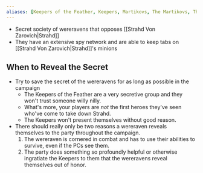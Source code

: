 ```yaml
---
aliases: [Keepers of the Feather, Keepers, Martikovs, The Martikovs, The Keepers]
---
```


- Secret society of wereravens that opposes [[Strahd Von Zarovich|Strahd]]
- They have an extensive spy network and are able to keep tabs on [[Strahd Von Zarovich|Strahd]]'s minions

## When to Reveal the Secret
- Try to save the secret of the wereravens for as long as possible in the campaign
	- The Keepers of the Feather are a very secretive group and they won't trust someone willy nilly.
	- What's more, your players are _not_ the first heroes they've seen who've come to take down Strahd.
	- The Keepers won't present themselves without good reason.
- There should really only be two reasons a wereraven reveals themselves to the party throughout the campaign.
	1. The wereraven is cornered in combat and has to use their abilities to survive, even if the PCs see them.
	2. The party does something so profoundly helpful or otherwise ingratiate the Keepers to them that the wereravens reveal themselves out of honor.